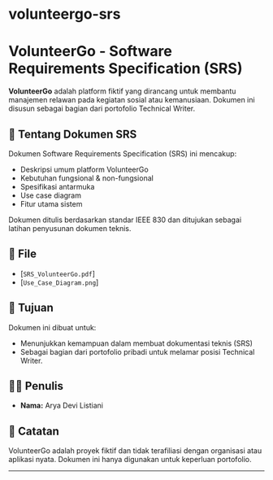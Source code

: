 # volunteergo-srs
# VolunteerGo - Software Requirements Specification (SRS)

**VolunteerGo** adalah platform fiktif yang dirancang untuk membantu manajemen relawan pada kegiatan sosial atau kemanusiaan. Dokumen ini disusun sebagai bagian dari portofolio Technical Writer.

## 📝 Tentang Dokumen SRS

Dokumen Software Requirements Specification (SRS) ini mencakup:

- Deskripsi umum platform VolunteerGo
- Kebutuhan fungsional & non-fungsional
- Spesifikasi antarmuka
- Use case diagram
- Fitur utama sistem

Dokumen ditulis berdasarkan standar IEEE 830 dan ditujukan sebagai latihan penyusunan dokumen teknis.

## 📁 File

- [`SRS_VolunteerGo.pdf`]
- [`Use_Case_Diagram.png`]

## 📌 Tujuan

Dokumen ini dibuat untuk:

- Menunjukkan kemampuan dalam membuat dokumentasi teknis (SRS)
- Sebagai bagian dari portofolio pribadi untuk melamar posisi Technical Writer.

## 👩‍💻 Penulis

- **Nama:** Arya Devi Listiani    

## 📌 Catatan

VolunteerGo adalah proyek fiktif dan tidak terafiliasi dengan organisasi atau aplikasi nyata. Dokumen ini hanya digunakan untuk keperluan portofolio.

---

